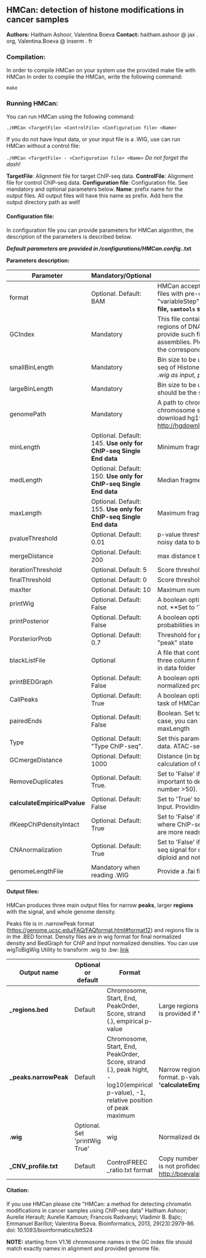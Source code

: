 ## HMCan: detection of histone modifications in cancer samples

**Authors:** Haitham Ashoor, Valentina Boeva
**Contact:** haitham.ashoor @ jax . org, Valentina.Boeva @ inserm . fr

### Compilation:
In order to compile HMCan on your system use the provided make file with HMCan
In order to complie the HMCan, write the following command:

`make`

### Running HMCan:
You can run HMCan using the following command:

`./HMCan <TargetFile> <ControlFile> <Configuration file> <Name>`

If you do not have Input data, or your input file is a .WIG, use can run HMCan without a control file:


`./HMCan <TargetFile> - <Configuration file> <Name>`
*Do not forget the dash!*

**TargetFile**: Alignment file for target ChIP-seq data.
**ControlFile**: Alignment file for control ChIP-seq data.
**Configuration file**: Configuration file. See mandatory and optional parameters below.
**Name**: prefix name for the output files. All output files will have this name as prefix. Add here the output directory path as well!


#### Configuration file:
In configuration file you can provide parameters for HMCan algorithm,
the description of the parameters is described below.

***Default parameters are provided in /configurations/HMCan.config.*.txt**

**Parameters description:**

Parameter | Mandatory/Optional | Description
--------------|---------------------------|----------------
format | Optional. Default: BAM | HMCan accepts BAM, SAM and BED alignment formats, or WIG files with pre-calculated and normalized densities in the "variableStep" or "fixedStep" format. **In order to process BAM file, `samtools` should be installed on the system.**
GCIndex | Mandatory | This file contains GC content and mapability scores for large regions of DNA. The file should be formated in .cnp format. We provide such files in **/data/** for mm9, mm10, hg19 and hg38 assemblies. Please set **largeBinLength** to the value indicated in the corresponding GC_profile file (25000 or 100000).
smallBinLength | Mandatory | Bin size to be used to construct signal profiles. Use 50 for ChIP-seq of Histone marks, and 10 for TFs or ATAC-seq. *When using .wig as input, provide the correct step length here*
largeBinLength | Mandatory | Bin size to be used to calculate copy number. Please note that should be the same length for GCIndex
genomePath | Mandatory | A path to chromosome sequences in .fa format. Each chromosome should be located in a separate file. One can download hg19 chromosomes from http://hgdownload.soe.ucsc.edu/goldenPath/hg19/chromosomes/
minLength | Optional. Default: 145. **Use only for ChIP-seq Single End data** | Minimum fragment length used in the ChIP-seq experiment
medLength | Optional. Default: 150. **Use only for ChIP-seq Single End data** | Median fragment length used in the ChIP-seq experiment
maxLength | Optional. Default: 155. **Use only for ChIP-seq Single End data** | Maximum fragment length used in the ChIP-seq experiment
pvalueThreshold | Optional. Default: 0.01 | p-value threshold of Poisson's single side exact test. Use 0.05 for noisy data to be more sensitive in peak detection.
mergeDistance | Optional. Default: 200 | max distance to merge single peaks into region
iterationThreshold | Optional. Default: 5 | Score threshold to remove peaks in the iteration stage
finalThreshold | Optional. Default: 0 | Score threshold to report peaks or regions
maxIter | Optional. Default: 10 | Maximum number of iterations for HMCan algorithm
printWig | Optional. Default: False | A boolean option enables the user to print density in WIG files or not. **Set to 'True' if you want to caclulate fragment density
printPosterior | Optional. Default: False | A boolean option enables the user to print the bins posterior probabilities in a WIG format
PorsteriorProb | Optional. Default: 0.7 | Threshold for posterior probability to consider bin to be in the "peak" state
blackListFile | Optional | A file that contains regions to be ignored by HMCan. It should be a three column file chr,start,end. Example for Human blacklist file is in data folder
printBEDGraph | Optional. Default: False | A boolean option enables the user to print bedgraph files for normalized profiles of ChIP and Input libraries separately
CallPeaks | Optional. Default: True | A boolean option enables the user either to perform peak calling task of HMCan or just print normalized profiles only
pairedEnds | Optional. Default: False | Boolean. Set to 'True' when you have paired-end data. In this case, you can ignore parameters 4-6: minLength, medLength & maxLength
Type | Optional. Default: "Type ChIP-seq". | Set this parameter to 'ATAC-seq' if you are analyzing ATAC-seq data. ATAC-seq data will not be normalized for the GC-content.
GCmergeDistance | Optional. Default: 1000 | Distance (in bp) to remove closely located peaks during the calculation of GC-content bias in ChIP data
RemoveDuplicates | Optional. Default: True. | Set to 'False' if you do not want to remove duplicate reads. Can be important to detect signal in the amplification regions (copy number >50).
**calculateEmpiricalPvalue** | Optional. Default: False | Set to 'True' to caclulate empirical p-value using peaks in the Input. Providing the input dataset is mandatory to use this option.
ifKeepChIPdensityIntact | Optional. Default: True | Set to 'False' if you want to get HMCan-v.1.39-like behaviour where ChIP-seq density can be artificially increased when there are more reads in the Input .BAM file compared to ChIP.
CNAnormalization | Optional. Default: True | Set to 'False' if you do not want to normalize the ChIP-seq/ATAC-seq signal for copy number alterations, e.g., when your sample is diploid and not coming from a tumor or cancer cell line.
genomeLengthFile | Mandatory when reading .WIG | Provide a .fai file (e.g. [link](https://github.com/reineckef/quandico/blob/master/RPackage/hg19.fa.fai))

#### Output files:
HMCan produces three main output files for narrow **peaks**, larger **regions** with the signal, and whole genome density.

Peaks file is in .narrowPeak format (https://genome.ucsc.edu/FAQ/FAQformat.html#format12) and regions file is in the .BED format.
Density files are in wig format for final normalized density and BedGraph for ChIP and Input normalized densities.
You can use wigToBigWig Utility to transform .wig to .bw: [link](http://genome.ucsc.edu/goldenPath/help/bigWig.html)

Output name | Optional or default | Format | Comment
------------------|---------------|-------------|------------
**_regions.bed**| Default | Chromosome, Start, End, PeakOrder,  Score, strand (.), empirical p-value | Large regions with signal in .BED format. p-value is provided if **'calculateEmpiricalPvalue True'**
**_peaks.narrowPeak**| Default | Chromosome, Start, End, PeakOrder,  Score, strand (.), peak hight, -log10(empirical p-value), -1, relative position of peak maximum | Narrow regions with signal in .narrowPeak format. p-value is provided if **'calculateEmpiricalPvalue True'**
**.wig** | Optional. Set 'printWig True' | wig | Normalized density profile
**_CNV_profile.txt** | Default | ControlFREEC _ratio.txt format | Copy number profile from Input or ChIP (if Input is not profided). Can be visualized with http://boevalab.com/FREEC/tutorial.html#VISUAL


#### Citation:
If you use HMCan please cite "HMCan: a method for detecting chromatin modifications in cancer samples using ChIP-seq data"
Haitham Ashoor; Aurelie Herault; Aurelie Kamoun; Francois Radvanyi; Vladimir B. Bajic; Emmanuel Barillot; Valentina Boeva.
Bioinformatics, 2013, 29(23):2979-86. doi: 10.1093/bioinformatics/btt524

**NOTE:** starting from V1.16 chromosome names in the GC index file should match exactly names in alignment and provided genome file.
